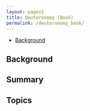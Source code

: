 ```yaml
---
layout: pagev2
title: Deuteronomy (Book)
permalink: /deuteronomy_book/
---
```

- [Background](#background)

## Background

## Summary

## Topics
